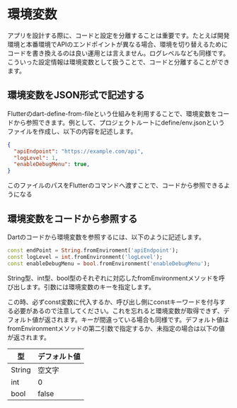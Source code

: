 # 環境変数

アプリを設計する際に、コードと設定を分離することは重要です。たとえば開発環境と本番環境でAPIのエンドポイントが異なる場合、環境を切り替えるためにコードを書き換えるのは良い運用とは言えません。ログレベルなども同様です。こういった設定情報は環境変数として扱うことで、コードと分離することができます。

## 環境変数をJSON形式で記述する
Flutterのdart-define-from-fileという仕組みを利用することで、環境変数をコードから参照できます。例として、プロジェクトルートにdefine/env.jsonというファイルを作成し、以下の内容を記述します。

```json
{
  "apiEndpoint": "https://example.com/api",
  "logLevel": 1,
  "enableDebugMenu": true,
}
```
このファイルのパスをFlutterのコマンドへ渡すことで、コードから参照できるようになる

## 環境変数をコードから参照する
Dartのコードから環境変数を参照するには、以下のように記述します。
```dart
const endPoint = String.fromEnviroment('apiEndpoint');
const logLevel = int.fromEnvironment('logLevel');
const enableDebugMenu = bool.fromEnvironment('enableDebugMenu');
```

String型、int型、bool型のそれぞれに対応したfromEnvironmentメソッドを呼び出します。引数には環境変数のキーを指定します。

この時、必ずconst変数に代入するか、呼び出し側にconstキーワードを付与する必要があるので注意してください。これを忘れると環境変数が取得できず、デフォルト値が返されます。キーが間違っている場合も同様です。デフォルト値はfromEnvironmentメソッドの第二引数で指定するか、未指定の場合は以下の値が返されます。

| 型 | デフォルト値 |
|----------|----------|
| String    | 空文字   |
| int    | 0   |
| bool    | false   |
